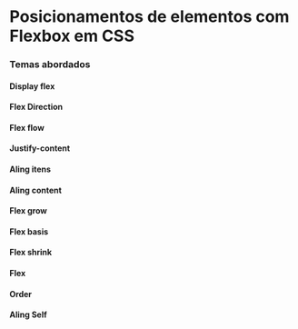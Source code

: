 <h1>Posicionamentos de elementos com Flexbox em CSS</h1>
<h3>Temas abordados</h3>
<h4>Display flex</h4>
<h4>Flex Direction</h4>
<h4>Flex flow</h4>
<h4>Justify-content</h4>
<h4>Aling itens</h4>
<h4>Aling content</h4>
<h4>Flex grow</h4>
<h4>Flex basis</h4>
<h4>Flex shrink</h4>
<h4>Flex</h4>
<h4>Order</h4>
<h4>Aling Self</h4>